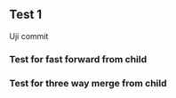 ## Test 1

Uji commit

### Test for fast forward from child

### Test for three way merge from child

